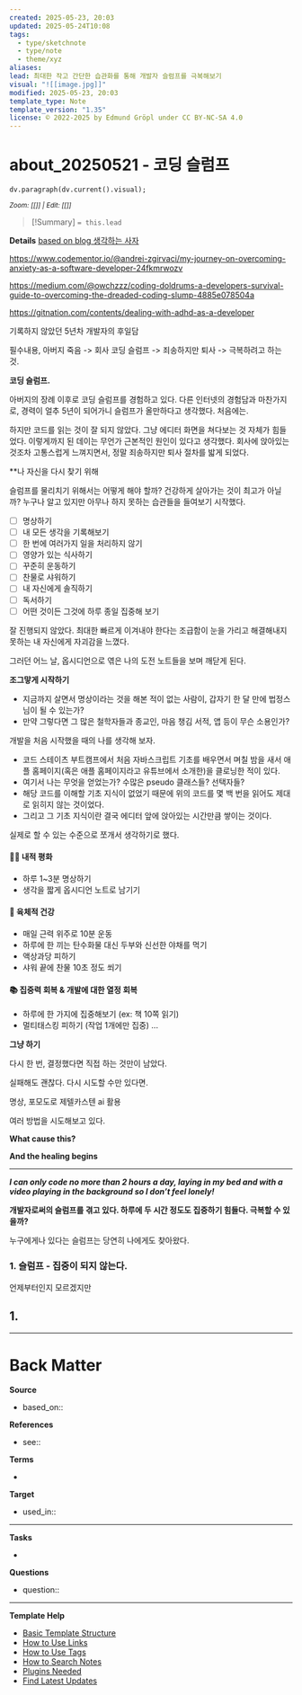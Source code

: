 ```yaml
---
created: 2025-05-23, 20:03
updated: 2025-05-24T10:08
tags:
  - type/sketchnote
  - type/note
  - theme/xyz
aliases: 
lead: 최대한 작고 간단한 습관화를 통해 개발자 슬럼프를 극복해보기
visual: "![[image.jpg]]"
modified: 2025-05-23, 20:03
template_type: Note
template_version: "1.35"
license: © 2022-2025 by Edmund Gröpl under CC BY-NC-SA 4.0
---
```

<!--  See "Template Help" below for using properties -->

# about_20250521 - 코딩 슬럼프
<!--  Clear and descriptive title -->

<!-- My sketchnote if available -->
```dataviewjs 
dv.paragraph(dv.current().visual);
```
<small>_Zoom: [[]] | Edit: [[]]_</small>

<!--  Most essential idea from "lead"-key  in properties section -->

> [!Summary]
> `= this.lead`

**Details**
[based on blog 생각하는 사자](https://m.blog.naver.com/PostView.naver?blogId=iampoohoo&logNo=222123065805&navType=by)

https://www.codementor.io/@andrei-zgirvaci/my-journey-on-overcoming-anxiety-as-a-software-developer-24fkmrwozv

https://medium.com/@owchzzz/coding-doldrums-a-developers-survival-guide-to-overcoming-the-dreaded-coding-slump-4885e078504a

https://gitnation.com/contents/dealing-with-adhd-as-a-developer

기록하지 않았던 5년차 개발자의 후일담

필수내용, 
아버지 죽음 -> 회사 코딩 슬럼프 -> 죄송하지만 퇴사 -> 극복하려고 하는 것.

**코딩 슬럼프.**

아버지의 장례 이후로 코딩 슬럼프를 경험하고 있다. 다른 인터넷의 경험담과 마찬가지로, 경력이 얼추 5년이 되어가니 슬럼프가 올만하다고 생각했다. 처음에는.

하지만 코드를 읽는 것이 잘 되지 않았다. 그냥 에디터 화면을 쳐다보는 것 자체가 힘들었다. 이렇게까지 된 데이는 무언가 근본적인 원인이 있다고 생각했다. 회사에 앉아있는 것조차 고통스럽게 느껴지면서, 정말 죄송하지만 퇴사 절차를 밟게 되었다. 

**나 자신을 다시 찾기 위해

슬럼프를 물리치기 위해서는 어떻게 해야 할까? 건강하게 살아가는 것이 최고가 아닐까?
누구나 알고 있지만 아무나 하지 못하는 습관들을 들여보기 시작했다.

- [ ] 명상하기
- [ ] 내 모든 생각을 기록해보기
- [ ] 한 번에 여러가지 일을 처리하지 않기
- [ ] 영양가 있는 식사하기
- [ ] 꾸준히 운동하기
- [ ] 찬물로 샤워하기
- [ ] 내 자신에게 솔직하기
- [ ] 독서하기
- [ ] 어떤 것이든 그것에 하루 종일 집중해 보기

잘 진행되지 않았다. 최대한 빠르게 이겨내야 한다는 조급함이 눈을 가리고 해결해내지 못하는 내 자신에게 자괴감을 느꼈다.

그러던 어느 날, 옵시디언으로 엮은 나의 도전 노트들을 보며 깨닫게 된다.

**조그맣게 시작하기**

- 지금까지 살면서 명상이라는 것을 해본 적이 없는 사람이, 갑자기 한 달 만에 법정스님이 될 수 있는가?
- 만약 그렇다면 그 많은 철학자들과 종교인, 마음 챙김 서적, 앱 등이 무슨 소용인가?

개발을 처음 시작했을 때의 나를 생각해 보자.
- 코드 스테이츠 부트캠프에서 처음 자바스크립트 기초를 배우면서 며칠 밤을 새서 애플 홈페이지(혹은 애플 홈페이지라고 유튜브에서 소개한)을 클로닝한 적이 있다.
- 여기서 나는 무엇을 얻었는가? 수많은 pseudo 클래스들? 선택자들?
- 해당 코드를 이해할 기초 지식이 없었기 때문에 위의 코드를 몇 백 번을 읽어도 제대로 읽히지 않는 것이었다.
- 그리고 그 기초 지식이란 결국 에디터 앞에 앉아있는 시간만큼 쌓이는 것이다.

실제로 할 수 있는 수준으로 쪼개서 생각하기로 했다.

#### 🧘‍♂️ **내적 평화**
-  하루 1~3분 명상하기
-  생각을 짧게 옵시디언 노트로 남기기
#### 💪 **육체적 건강**
-  매일 근력 위주로 10분 운동
-  하루에 한 끼는 탄수화물 대신 두부와 신선한 야채를 먹기
-  액상과당 피하기
-  샤워 끝에 찬물 10초 정도 쐬기
#### 📚 **집중력 회복 & 개발에 대한 열정 회복**
-  하루에 한 가지에 집중해보기 (ex: 책 10쪽 읽기)
-  멀티태스킹 피하기 (작업 1개에만 집중)
...


**그냥 하기**

다시 한 번, 결정했다면 직접 하는 것만이 남았다. 

실패해도 괜찮다. 다시 시도할 수만 있다면.



명상, 포모도로
제텔카스텐
ai 활용

여러 방법을 시도해보고 있다.



**What cause this?**



**And the healing begins**





****

**_I can only code no more than 2 hours a day, laying in my bed and with a video playing in the background so I don’t feel lonely!_**

**개발자로써의 슬럼프를 겪고 있다. 하루에 두 시간 정도도 집중하기 힘들다. 극복할 수 있을까?**

누구에게나 있다는 슬럼프는 당연히 나에게도 찾아왔다.


### 1. 슬럼프 - 집중이 되지 않는다.

언제부터인지 모르겠지만


## 1. 


---
# Back Matter

**Source**
<!-- Always keep a link to the source- --> 
- based_on::

**References**
<!-- Links to pages not referenced in the content. see: [[related note]] because <reason> -->
- see:: 

**Terms**
<!-- Links to definition pages. -->
- 

**Target**
<!-- Link to project note or externaly published content. -->
- used_in::

---
**Tasks**
<!-- What remains to be done with this note? --> 
- 

**Questions**
<!-- What remains for you to consider? --> 
- question::

---
**Template Help**
<!-- Links to external help pages on GitHub. -->
- [Basic Template Structure](https://github.com/groepl/Obsidian-Templates#basic-template-structure)
- [How to Use Links](https://github.com/groepl/Obsidian-Templates#how-to-use-links)
- [How to Use Tags](https://github.com/groepl/Obsidian-Templates#how-to-use-tags)
- [How to Search Notes](https://github.com/groepl/Obsidian-Templates#how-to-search-notes)
- [Plugins Needed](https://github.com/groepl/Obsidian-Templates#obsidian-plugins-needed)
- [Find Latest Updates](https://github.com/groepl/Obsidian-Templates)